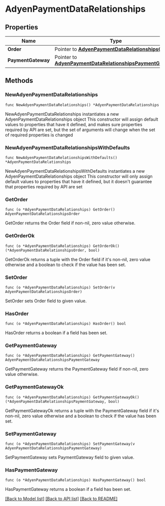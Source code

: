 # AdyenPaymentDataRelationships

## Properties

Name | Type | Description | Notes
------------ | ------------- | ------------- | -------------
**Order** | Pointer to [**AdyenPaymentDataRelationshipsOrder**](AdyenPaymentDataRelationshipsOrder.md) |  | [optional] 
**PaymentGateway** | Pointer to [**AdyenPaymentDataRelationshipsPaymentGateway**](AdyenPaymentDataRelationshipsPaymentGateway.md) |  | [optional] 

## Methods

### NewAdyenPaymentDataRelationships

`func NewAdyenPaymentDataRelationships() *AdyenPaymentDataRelationships`

NewAdyenPaymentDataRelationships instantiates a new AdyenPaymentDataRelationships object
This constructor will assign default values to properties that have it defined,
and makes sure properties required by API are set, but the set of arguments
will change when the set of required properties is changed

### NewAdyenPaymentDataRelationshipsWithDefaults

`func NewAdyenPaymentDataRelationshipsWithDefaults() *AdyenPaymentDataRelationships`

NewAdyenPaymentDataRelationshipsWithDefaults instantiates a new AdyenPaymentDataRelationships object
This constructor will only assign default values to properties that have it defined,
but it doesn't guarantee that properties required by API are set

### GetOrder

`func (o *AdyenPaymentDataRelationships) GetOrder() AdyenPaymentDataRelationshipsOrder`

GetOrder returns the Order field if non-nil, zero value otherwise.

### GetOrderOk

`func (o *AdyenPaymentDataRelationships) GetOrderOk() (*AdyenPaymentDataRelationshipsOrder, bool)`

GetOrderOk returns a tuple with the Order field if it's non-nil, zero value otherwise
and a boolean to check if the value has been set.

### SetOrder

`func (o *AdyenPaymentDataRelationships) SetOrder(v AdyenPaymentDataRelationshipsOrder)`

SetOrder sets Order field to given value.

### HasOrder

`func (o *AdyenPaymentDataRelationships) HasOrder() bool`

HasOrder returns a boolean if a field has been set.

### GetPaymentGateway

`func (o *AdyenPaymentDataRelationships) GetPaymentGateway() AdyenPaymentDataRelationshipsPaymentGateway`

GetPaymentGateway returns the PaymentGateway field if non-nil, zero value otherwise.

### GetPaymentGatewayOk

`func (o *AdyenPaymentDataRelationships) GetPaymentGatewayOk() (*AdyenPaymentDataRelationshipsPaymentGateway, bool)`

GetPaymentGatewayOk returns a tuple with the PaymentGateway field if it's non-nil, zero value otherwise
and a boolean to check if the value has been set.

### SetPaymentGateway

`func (o *AdyenPaymentDataRelationships) SetPaymentGateway(v AdyenPaymentDataRelationshipsPaymentGateway)`

SetPaymentGateway sets PaymentGateway field to given value.

### HasPaymentGateway

`func (o *AdyenPaymentDataRelationships) HasPaymentGateway() bool`

HasPaymentGateway returns a boolean if a field has been set.


[[Back to Model list]](../README.md#documentation-for-models) [[Back to API list]](../README.md#documentation-for-api-endpoints) [[Back to README]](../README.md)


